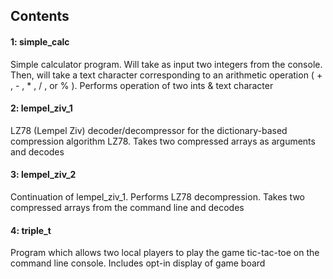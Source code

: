 ## Contents
#### 1: simple_calc
Simple calculator program. Will take as input two integers from the console. Then, will take a text character corresponding to an arithmetic operation ( + , - , * , / , or % ). Performs operation of two ints & text character

#### 2: lempel_ziv_1
LZ78 (Lempel Ziv) decoder/decompressor for the dictionary-based compression algorithm LZ78. Takes two compressed arrays as arguments and decodes

#### 3: lempel_ziv_2
Continuation of lempel_ziv_1. Performs LZ78 decompression. Takes two compressed arrays from the command line and decodes

#### 4: triple_t
Program which allows two local players to play the game tic-tac-toe on the command line console. Includes opt-in display of game board
